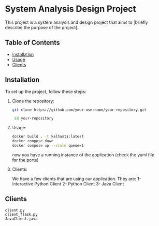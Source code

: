 # System Analysis Design Project

This project is a system analysis and design project that aims to [briefly describe the purpose of the project].

## Table of Contents
- [Installation](#installation)
- [Usage](#usage)
- [Clients](#clients)

## Installation

To set up the project, follow these steps:

1. Clone the repository:

   ```bash
   git clone https://github.com/your-username/your-repository.git

    cd your-repository
    ```
2. Usage:

   ```bash
   docker build . -t kalhasti:latest
   docker compose down
   docker compose up --scale queue=1
   ```
   now you have a running instance of the application (check the yaml file for the ports)

3. Clients:

   We have a few clients that are using our application. They are:
    1- Interactive Python Client
    2- Python Client
    3- Java Client

## Clients
    client.py
    client_flask.py
    JavaClient.java
 